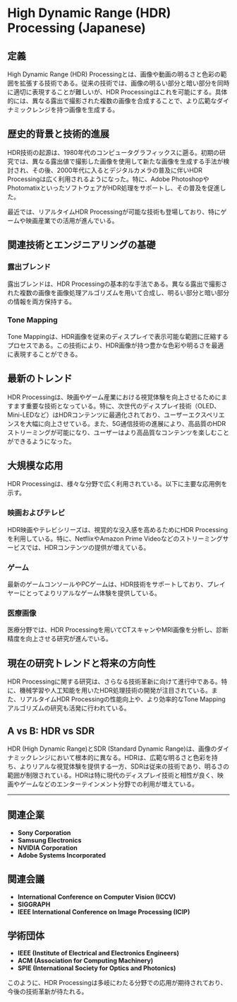 # High Dynamic Range (HDR) Processing (Japanese)

## 定義

High Dynamic Range (HDR) Processingとは、画像や動画の明るさと色彩の範囲を拡張する技術である。従来の技術では、画像の明るい部分と暗い部分を同時に適切に表現することが難しいが、HDR Processingはこれを可能にする。具体的には、異なる露出で撮影された複数の画像を合成することで、より広範なダイナミックレンジを持つ画像を生成する。

## 歴史的背景と技術的進展

HDR技術の起源は、1980年代のコンピュータグラフィックスに遡る。初期の研究では、異なる露出値で撮影した画像を使用して新たな画像を生成する手法が検討され、その後、2000年代に入るとデジタルカメラの普及に伴いHDR Processingは広く利用されるようになった。特に、Adobe PhotoshopやPhotomatixといったソフトウェアがHDR処理をサポートし、その普及を促進した。

最近では、リアルタイムHDR Processingが可能な技術も登場しており、特にゲームや映画産業での活用が進んでいる。

## 関連技術とエンジニアリングの基礎

### 露出ブレンド

露出ブレンドは、HDR Processingの基本的な手法である。異なる露出で撮影された複数の画像を画像処理アルゴリズムを用いて合成し、明るい部分と暗い部分の情報を両方保持する。

### Tone Mapping

Tone Mappingは、HDR画像を従来のディスプレイで表示可能な範囲に圧縮するプロセスである。この技術により、HDR画像が持つ豊かな色彩や明るさを最適に表現することができる。

## 最新のトレンド

HDR Processingは、映画やゲーム産業における視覚体験を向上させるためにますます重要な技術となっている。特に、次世代のディスプレイ技術（OLED、Mini-LEDなど）はHDRコンテンツに最適化されており、ユーザーエクスペリエンスを大幅に向上させている。また、5G通信技術の進展により、高品質のHDRストリーミングが可能になり、ユーザーはより高品質なコンテンツを楽しむことができるようになった。

## 大規模な応用

HDR Processingは、様々な分野で広く利用されている。以下に主要な応用例を示す。

### 映画およびテレビ

HDR映画やテレビシリーズは、視覚的な没入感を高めるためにHDR Processingを利用している。特に、NetflixやAmazon Prime Videoなどのストリーミングサービスでは、HDRコンテンツの提供が増えている。

### ゲーム

最新のゲームコンソールやPCゲームは、HDR技術をサポートしており、プレイヤーにとってよりリアルなゲーム体験を提供している。

### 医療画像

医療分野では、HDR Processingを用いてCTスキャンやMRI画像を分析し、診断精度を向上させる研究が進んでいる。

## 現在の研究トレンドと将来の方向性

HDR Processingに関する研究は、さらなる技術革新に向けて進行中である。特に、機械学習や人工知能を用いたHDR処理技術の開発が注目されている。また、リアルタイムHDR Processingの性能向上や、より効率的なTone Mappingアルゴリズムの研究も活発に行われている。

## A vs B: HDR vs SDR

HDR (High Dynamic Range)とSDR (Standard Dynamic Range)は、画像のダイナミックレンジにおいて根本的に異なる。HDRは、広範な明るさと色彩を持ち、よりリアルな視覚体験を提供する一方、SDRは従来の技術であり、明るさの範囲が制限されている。HDRは特に現代のディスプレイ技術と相性が良く、映画やゲームなどのエンターテインメント分野での利用が増えている。

---

## 関連企業

- **Sony Corporation**
- **Samsung Electronics**
- **NVIDIA Corporation**
- **Adobe Systems Incorporated**

## 関連会議

- **International Conference on Computer Vision (ICCV)**
- **SIGGRAPH**
- **IEEE International Conference on Image Processing (ICIP)**

## 学術団体

- **IEEE (Institute of Electrical and Electronics Engineers)**
- **ACM (Association for Computing Machinery)**
- **SPIE (International Society for Optics and Photonics)**

このように、HDR Processingは多岐にわたる分野での応用が期待されており、今後の技術革新が待たれる。